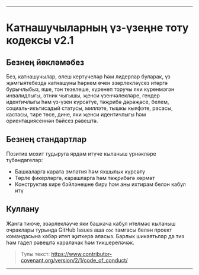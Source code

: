 -----
# Катнашучыларның үз-үзеңне тоту кодексы v2.1

## Безнең йөкләмәбез
Без, катнашучылар, өлеш кертүчеләр һәм лидерлар буларак, үз җәмгыятебездә катнашуны һәркем өчен эзәрлекләүсез итәргә бурычлыбыз, яше, тән төзелеше, күренеп торучы яки күренмәгән инвалидлыгы, этник чыгышы, җенси үзенчәлекләре, гендер идентичлыгы һәм үз-үзен күрсәтүе, тәҗрибә дәрәҗәсе, белем, социаль-икътисадый статусы, милләте, тышкы кыяфәте, расасы, кастасы, тире төсе, дине, яки җенси идентичлыгы һәм ориентациясеннән бәйсез рәвештә.

## Безнең стандартлар
Позитив мохит тудыруга ярдәм итүче кыланыш үрнәкләре түбәндәгеләр:
- Башкаларга карата эмпатия һәм яхшылык күрсәтү
- Төрле фикерләргә, карашларга һәм тәҗрибәгә хөрмәт
- Конструктив кире бәйләнешне бирү һәм аны ихтирам белән кабул итү

## Куллану
Җанга тиюче, эзәрлекләүче яки башкача кабул ителмәс кыланыш очраклары турында GitHub Issues аша `coc` тамгасы белән проект командасына хәбәр итеп җиткерә аласыз. Барлык шикаятьләр дә тиз һәм гадел рәвештә каралачак һәм тикшереләчәк.

> Тулы текст: https://www.contributor-covenant.org/version/2/1/code_of_conduct/ 
-----